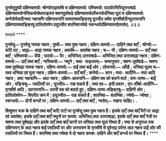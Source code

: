**पुनर्वसुपुष्यौ दक्षिणवामयो: श्रोण्योराद्र्राश्लेषे च दक्षिणवामयो: पश्चिमयो: पादयोरभिजिदुत्तराषाढे** **दक्षिणवामयोर्नासिकयोर्यथासङ्लयं श्रवणपूर्वाषाढे दक्षिणवामयोर्लोचनयोर्धनिष्ठा मूलं च** **दक्षिणवामयो: कर्णयोर्मघादीन्यष्ट नक्षत्राणि दक्षिणायनानि वामपाश्र्ववङ्कि्रषु युञ्जीत तथैव** **मृगशीर्षादीन्युदगयनानि दक्षिणपाश्र्ववङ्कि्रषु प्रातिलोश्येन प्रयुञ्जीत शतभिषाज्येष्ठे** **स्कन्धयोर्दक्षिणवामयोन्र्यसेत्. ॥ ६॥** 

शब्दार्थ **** 

**पुनर्वसु—** **पुनर्वसु नामक नक्षत्र** **; पुष्यौ—** **तथा पुष्य नक्षत्र** **; दक्षिण-वामयो:—** **दाहिने तथा बाएँ** **; श्रोण्यो:—** **कटि तट** **; आद्र्रा—** **आद्र्रा नामक नक्षत्र** **; अश्लेषे—** **अश्लेषा नक्षत्र** **; च—** **भी** **; दक्षिण-वामयो:—** **दाएँ तथा बाएँ** **; पश्चिमयो:—** **पीछे** **; पादयो:—** **पैर** **;** **अभिजित्-उत्तराषाढे—** **अभिजित् तथा उत्तराषाढ़ा नक्षत्र** **; दक्षिण-वामयो:—** **दाएँ तथा बाएँ** **; नासिकयो:—** **नथुने** **; यथा-** **सङ्लयम्—** **क्रमानुसार** **; श्रवण-पूर्वाषाढे—** **श्रवणा तथा पूर्वाषाढ़ा नामक नक्षत्र** **; दक्षिण-वामयो:—** **दाईं तथा बाईं ओर** **;** **लोचनयो:—** **आँखें** **; धनिष्ठा मूलम् च—** **तथा धनिष्ठा एवं मूला नक्षत्र** **; दक्षिण-वामयो:—** **दाएँ बाएँ** **; कर्णयो:—** **कान** **; मघा-** **आदीनि—** **मघा आदि नक्षत्र** **; अष्ट नक्षत्राणि—** **आठ नक्षत्र** **; दक्षिण-आयनानि—** **दक्षिण पथ को बताने वाले** **; वाम-पाश्र्व—** **बाईं** **ओर** **; वङ्क्रिषु—** **पसलियों पर** **; युञ्जीत—** **रख सकते हैं** **; तथा एव—** **इसी प्रकार** **; मृग-शीर्षा-आदीनि—** **मृगशीर्ष आदि** **;** **उदगयनानि—** **उत्तरी पथ को बताते हुए** **; दक्षिण-पाश्र्व-वङ्कि्रषु—** **दाहिनी ओर** **; प्रातिलोश्येन—** **विपरीत क्रम में** **; प्रयुञ्जीत—** **रख** **सकते हैं** **; शतभिषा—** **शतभिषा** **; ज्येष्ठे—** **ज्येष्ठा** **; स्कन्धयो:—** **दोनों कन्धों पर** **; दक्षिण-वामयो:—** **दाएँ तथा बाएँ** **; न्यसेत्—** **रखना** **चाहिए।** **.** 

**शिशुमार चक्र के दाहिने तथा बाएँ कटि तटों पर पुनर्वसु तथा पुष्य नक्षत्र हैं। इसके दाएँ** **तथा बाएँ पैरों पर आद्र्रा एवं अश्लेषा;**  **इसके दाएँ तथा बाएँ नथुनों पर क्रमश: अभिजित् तथा** **उत्तराषाढ़ा; इसके दाएँ तथा बाएँ नेत्रों पर श्रवणा तथा पूर्वषाढ़ा और इसके दाएँ तथा बाएँ कानों** **पर धनिष्ठा तथा मूला स्थित हैं। मघा से अनुराधा तक दक्षिणायन् के आठ नक्षत्र बाईं पसलियों** **पर और उत्तरायण के मृगशीर्ष से पूर्वभाद्र पर्यन्त आठ नक्षत्र दाईं ओर की पसलियों पर स्थित हैं।** **शतभिषा तथा ज्येष्ठा ये दो नक्षत्र क्रमश: दाहिने और बाएँ कन्धों पर स्थित हैं।** **** 